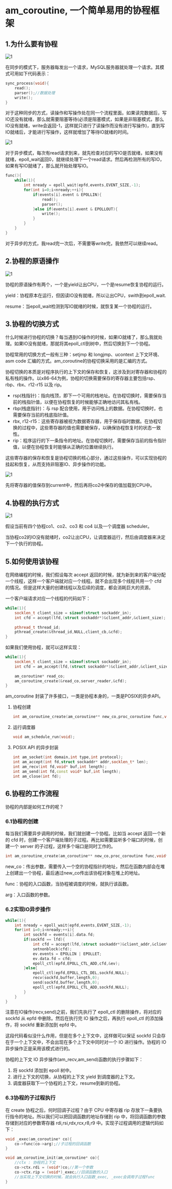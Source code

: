 # am_coroutine, 一个简单易用的协程框架

## 1.为什么要有协程

![1](./img/1.png)

在同步的模式下，服务器每发出一个请求，MySQL服务器就处理一个请求。其模式可用如下代码表示：

```c++
sync_process(void){
    read();
    parser();//数据处理
    write();
}
```

对于这种同步的方式，读操作和写操作处在同一个流程里面。如果读完数据后，写IO还没有就绪，那么就需要阻塞等待(必须是阻塞模式，如果是非阻塞模式，那么IO没有就绪，write会返回-1，这样就只进行了读操作而没有进行写操作)，直到写IO就绪后，才能进行写操作，这样就增加了等待IO就绪的时间。

![1](./img/2.png)

对于异步模式，每次有read请求到来，就先检查对应的写IO是否就绪，如果没有就绪，epoll_wait返回0，就继续处理下一个read请求。然后再检测所有的写IO，如果有写IO就绪了，那么就开始处理写IO。

```C++
func(){
    while(1){
        int nready = epoll_wait(epfd,events,EVENT_SIZE,-1);
        for(int i=0;i<nready;++i){
            if(events[i].event & EPOLLIN){
                read();
                parser();
            }else if(events[i].event & EPOLLOUT){
                write();
            }
        }
    }
}
```

对于异步的方式，我read完一次后，不需要等write完，我依然可以继续read。

## 2.协程的原语操作

![1](./img/3.png)

协程的原语操作有两个，一个是yield让出CPU，一个是resume恢复协程的运行。

yield：协程原本在运行，但因读IO没有就绪，所以让出CPU，swith到epoll_wait.

resume：当epoll_wait检测到写IO就绪的时候，就恢复某一个协程的运行。

## 3.协程的切换方式

什么时候进行协程的切换？每当遇到IO操作的时候，如果IO就绪了，那么我就处理。如果IO没有就绪，那就将其epoll_ctl到树中，然后切换到下一个协程。

协程常用的切换方式一般有三种：setjmp 和 longjmp、ucontext 上下文环境、asm code 汇编的方式。am_coroutine的协程切换采用的是汇编的方式。

协程切换的本质是对程序执行的上下文的保存和恢复，这涉及到对寄存器和协程的私有栈的操作。以x86-64为例，协程的切换需要保存的寄存器主要包括rsp、rbp、rbx、r12-r15 以及 rip。

- rsp(栈指针)：指向栈顶，即下一个可用的栈地址。在协程切换时，需要保存当前的栈指针值，以便在协程恢复的时候能够正确地访问其私有栈。
- rbp(栈底指针)：与 rsp 配合使用，用于访问栈上的数据。在协程切换时，也需要保存当前的栈底指针值。
- rbx, r12-r15：这些寄存器被视为数据寄存器，用于保存临时数据。在协程切换的过程中，这些寄存器的值也需要被保存，以确保协程恢复时的状态一致性。
- rip：程序运行的下一条指令的地址。在协程切换时，需要保存当前的指令指针值，以便在协程恢复时能够从正确的位置继续执行。

这些寄存器的保存和恢复是协程切换的核心部分，通过这些操作，可以实现协程的挂起和恢复，从而支持非阻塞IO、异步操作的功能。

![1](./img/4.png)

先将寄存器的值保存到current中，然后再将co2中保存的值加载到CPU中。

## 4.协程的执行方式

![1](./img/5.png)

假设当前有四个协程co1、co2、co3 和 co4 以及一个调度器 scheduler。

当协程co2的IO没有就绪时，co2让出CPU，让调度器运行，然后由调度器来决定下一个执行的协程。

## 5.如何使用该协程

在网络编程的时候，我们假设每次 accept 返回的时候，就为新到来的客户端分配一个线程，这样一个客户端就对应一个线程。就不会出现多个线程共用一个 cfd 的情况。但是这样大量的创建线程以及后续的调度，都会消耗巨大的资源。

一个客户端请求对应一个线程的代码如下：

```c++
while(1){
    socklen_t client_size = sizeof(struct sockaddr_in);
    int cfd = accept(lfd,(struct sockaddr*)&client_addr,&client_size);
    
    pthread_t thread_id;
    pthread_create(&thread_id,NULL,client_cb,&cfd);
}
```

如果我们使用协程，就可以这样实现：

```c++
while(1){
    socklen_t client_size = sizeof(struct sockaddr_in);
    int cfd = am_accept(lfd,(struct sockaddr*)&client_addr,&client_size);
    
    am_coroutine* read_co;
    am_coroutine_create(&read_co,server_reader,&cfd);
}
```

am_coroutine 封装了许多接口，一类是协程本身的，一类是POSIX的异步API。

1. 协程创建

   ```c++
   int am_coroutine_create(am_coroutine** new_co,proc_coroutine func,void* arg);
   ```

2. 运行调度器

   ```c++
   void am_schedule_run(void);
   ```

3. POSIX API 的异步封装

   ```c++
   int am_socket(int domain,int type,int protocol);
   int am_accept(int fd,struct sockaddr* addr,socklen_t* len);
   int am_recv(int fd,void* buf,int length);
   int am_send(int fd,const void* buf,int length);
   int am_close(int fd);
   ```

## 6.协程的工作流程

协程的内部是如何工作的呢？

### 6.1协程的创建

每当我们需要异步调用的时候，我们就创建一个协程。比如当 accept 返回一个新的 cfd 时，创建一个客户端处理的子过程。再比如需要监听多个端口的时候，创建一个 server 的子过程，这样多个端口是同时工作的。

```c++
int am_coroutine_create(am_coroutine** new_co,proc_coroutine func,void* arg);
```

new_co：传出参数，需要传入一个空的协程指针的地址，然后在函数内部会在堆上创建出一个协程，最后通过new_co传出该协程对象在堆上的地址。

func：协程的入口函数，当协程被调度的时候，就执行该函数。

arg：入口函数的参数。

### 6.2实现IO异步操作

```c++
while(1){
    int nready = epoll_wait(epfd,events,EVENT_SIZE,-1);
    for(int i=0;i<nready;++i){
        int sockfd = events[i].data.fd;
        if(sockfd == lfd){
            int cfd = accept(lfd,(struct sockaddr*)&client_addr,&client_size);
            setnonblock(cfd);
            ev.events = EPOLLIN | EPOLLET;
            ev.data.fd = cfd;
            epoll_ctl(epfd,EPOLL_CTL_ADD,cfd,&ev);
        }else{
            epoll_ctl(epfd,EPOLL_CTL_DEL,sockfd,NULL);
            recv(sockfd,buffer,length,0);
            send(sockfd,buffer,length,0);
            epoll_ctl(epfd,EPOLL_CTL_ADD,sockfd,NULL);
        }
    }
}
```

注意在IO操作(recv,send)之前，我们先执行了 epoll_ctl 的删除操作，将对应的 sockfd 从 epfd 中删除。然后在执行完 IO 操作之后，再执行 epoll_ctl 的添加操作，将 sockfd 重新添加到 epfd 中。

这段代码看似没什么作用，但是在多个上下文中，这样做可以保证 sockfd 只会存在于一个上下文中，不会出现在多个上下文中同时对一个 IO 进行操作。协程的 IO 异步操作正是采用该模式进行的。

协程的上下文 IO 异步操作(am_recv,am_send)函数的执行步骤如下：

1. 将 sockfd 添加到 epoll 树中。
2. 进行上下文的切换，从协程的上下文 yield 到调度器的上下文。
3. 调度器获取下一个协程的上下文，resume到新的协程。

### 6.3协程的子过程执行

在 create 协程之后，何时回调子过程？由于 CPU 中寄存器 rip 存放下一条要执行指令的地址。所以我们可以把回调函数的地址存储到 rip 中，将回调函数的参数存储到对应的参数寄存器 rdi,rsi,rdx,rcx,r8,r9 中。实现子过程调用的逻辑代码如下：

```c++
void _exec(am_coroutine* co){
    co->func(co->arg);//子过程的回调函数
}

void am_coroutine_init(am_coroutine* co){
    //ctx : 协程的上下文
    co->ctx.rdi = (void*)co;//第一个参数
    co->ctx.rip = (void*)_exec;//回调函数的入口
    //当实现上下文切换的时候，就会执行入口函数_exec, _exec会调用子过程func
}
```















































